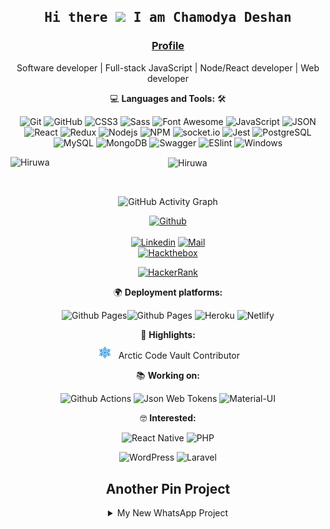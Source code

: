 <h2 align='center'><samp><strong>Hi there <img src="https://media.giphy.com/media/WUlplcMpOCEmTGBtBW/giphy.gif" width="30">  I am Chamodya Deshan</strong></samp></h2>
<h3 align='center'><strong><a href="#" target="_blank">Profile</a></strong></h3>
<p align='center'>Software developer | Full-stack JavaScript | Node/React developer | Web developer</p>




<div align="center">

💻 **Languages and Tools:** 🛠️<br>

![Git](https://img.shields.io/badge/-Git-000000?style=flat&logo=git&logoColor=F05032&labelColor=ffffff)
![GitHub](https://img.shields.io/badge/-GitHub-000000?style=flat&logo=github&logoColor=000000&labelColor=ffffff)
![CSS3](https://img.shields.io/badge/-CSS3-000000?style=flat&logo=css3&logoColor=ffffff&labelColor=1572B6) 
![Sass](https://img.shields.io/badge/-Sass-000000?style=flat&logo=sass&logoColor=ffffff&labelColor=%23CC6699)
![Font Awesome](https://img.shields.io/badge/-font%20awesome-000000?style=flat&logo=font-awesome&logoColor=339AF0&labelColor=ffffff)
![JavaScript](https://img.shields.io/badge/-JavaScript-000000?style=flat&logo=javascript)
![JSON](https://img.shields.io/badge/-JSON-000000?style=flat&logo=JSON&logoColor=000000&labelColor=ffffff)
![React](https://img.shields.io/badge/-React-000000?style=flat&logo=react)
![Redux](https://img.shields.io/badge/-Redux-000000?style=flat&logo=redux&logoColor=764ABC&labelColor=ffffff)
![Nodejs](https://img.shields.io/badge/-Nodejs-000000?style=flat&logo=Node.js)
![NPM](https://img.shields.io/badge/-npm-000000?style=flat&logo=npm&labelColor=ffffff)
![socket.io](https://img.shields.io/badge/-Socket.Io-000000?style=flat&logo=socket.io&logoColor=000000&labelColor=ffffff)
![Jest](https://img.shields.io/badge/-Jest-000000?style=flat&logo=Jest&logoColor=C21325&labelColor=ffffff)
![PostgreSQL](https://img.shields.io/badge/-PostgreSQL-000000?style=flat&logo=postgresql&logoColor=ffffff&labelColor=336791)
![MySQL](https://img.shields.io/badge/-MySQL-000000?style=flat&logo=mysql&labelColor=ffffff)
![MongoDB](https://img.shields.io/badge/-MongoDB-000000?style=flat&logo=mongodb&labelColor=ffffff)
![Swagger](https://img.shields.io/badge/-Swagger-000000?style=flat&logo=swagger)
![ESlint](https://img.shields.io/badge/-ESlint-000000?style=flat&logo=ESlint&labelColor=4B32C3)
![Windows](https://img.shields.io/badge/-Windows-000000?style=flat&logo=windows&logoColor=ffffff&labelColor=0078D6)



<p align="left"><img align="left" src="https://github-readme-stats.vercel.app/api/top-langs?username=En-Cuzier&show_icons=true&locale=en&layout=compact&theme=radical" alt="Hiruwa" /></p>

 
 <p><img align="center" src="https://github-readme-streak-stats.herokuapp.com/?user=En-Cuzier&theme=radical" alt="Hiruwa" /></p>
 
 <br />
 
![GitHub Activity Graph](https://activity-graph.herokuapp.com/graph?username=En-Cuzier&bg_color=000000&color=4fff67&line=4fff67&point=ffffff&area=true&hide_border=true)  
<!--

## Complete list of github markdown emoji markup
https://gist.github.com/rxaviers/7360908

## technologies Icons 
https://simpleicons.org/

-->
  [![Github](https://img.shields.io/github/followers/En-Cuzier?label=Follow%20Me&style=social)](https://github.com/PYMaster-ft)
<br>
<br>
[![Linkedin](https://img.shields.io/badge/LinkedIn-EnCuzier-blue)](https://www.linkedin.com/in/En-Cuzier-954a741b8/)
[![Mail](https://img.shields.io/badge/Hotmail-chamodya277@gmail.com-blue?logo=Gmail&logoColor=blue&labelColor=black)](#)
<br>
[![Hackthebox](https://img.shields.io/badge/Hack%20the%20box-Encuzier-green)](https://app.hackthebox.eu/profile/overview)

[![HackerRank](https://img.shields.io/badge/Hacker%20rank-Encuzier-green)](https://www.hackerrank.com/sasipclass)
<!-- [![HitCount](http://hits.dwyl.com/Ahmad-Sawalqeh/Ahmad-Sawalqeh.svg)](http://hits.dwyl.com/Ahmad-Sawalqeh/Ahmad-Sawalqeh) -->





🌍 **Deployment platforms:**<br>

<img alt="Github Pages" width="20px" height="20px" src="https://techcrunch.com/wp-content/uploads/2010/07/github-logo.png" />![Github Pages](https://img.shields.io/badge/-Github%20Pages-000000?style=flat&logo=github-pages) ![Heroku](https://img.shields.io/badge/-Heroku-000000?style=flat&logo=heroku&labelColor=430098) ![Netlify](https://img.shields.io/badge/-Netlify-000000?style=flat&logo=netlify&labelColor=000000)


🚩 **Highlights:** <br>
&nbsp;<img src='https://raw.githubusercontent.com/acervenky/animated-github-badges/master/assets/acbadge.gif' style="margin-top: 10px;" width="20px" height="20px">&nbsp;&nbsp;&nbsp;<span>Arctic Code Vault Contributor</span>


📚 **Working on:** <br>

![Github Actions](https://img.shields.io/badge/-Github%20Actions-000000?style=flat&logo=github-actions&logoColor=2088FF&labelColor=ffffff)
![Json Web Tokens](https://img.shields.io/badge/-Json%20Web%20Tokens-000000?style=flat&logo=json-web-tokens&logoColor=ffffff&labelColor=000000)
![Material-UI](https://img.shields.io/badge/-Material%20UI-000000?style=flat&logo=Material%20UI&logoColor=ffffff&labelColor=0081CB)


🤓 **Interested:** <br>

![React Native](https://img.shields.io/badge/-React%20Native-000000?style=flat&logo=react&labelColor=000000)
![PHP](https://img.shields.io/badge/-PHP-000000?style=flat&logo=PHP&logoColor=5466b8&labelColor=ffffff)

![WordPress](https://img.shields.io/badge/-WordPress-000000?style=flat&logo=wordpress&labelColor=21759B)
![Laravel](https://img.shields.io/badge/-Laravel-000000?style=flat&logo=laravel&logoColor=ffffff&labelColor=FF2D20)




## Another Pin Project
<details>
  <summary>My New WhatsApp Project</summary>
   <a href="https://github.com/En-Cuzier/alexa">
    <img src="https://github-readme-stats.vercel.app/api/pin/?username=EN-CUZIER&repo=alexa">
  </a>
</details>

  <!--
<details>
  <summary>My New WhatsApp Bot Project</summary>
   <a href="https://github.com/En-Cuzier/alexa>
    <img src="https://github-readme-stats.vercel.app/api/pin/?username=En-Cuzier&repo=Rhizo">
  </a>
  </details>
  --!>
